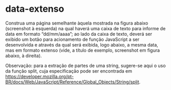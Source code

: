 # data-extenso

Construa uma página semelhante àquela mostrada na figura abaixo (screenshot à esquerda) na qual haverá uma caixa de texto
para informe de data em formato “dd/mm/aaaa”; ao lado da caixa de texto, deverá ser exibido um botão para acionamento de
função JavaScript a ser desenvolvida e através da qual será exibida, logo abaixo, a mesma data, mas em formato extenso (vide,
a título de exemplo, screenshot em figura abaixo, à direita).


Observação: para a extração de partes de uma string, sugere-se aqui o uso da função split, cuja especificação pode ser
encontrada em https://developer.mozilla.org/pt-BR/docs/Web/JavaScript/Reference/Global_Objects/String/split.
